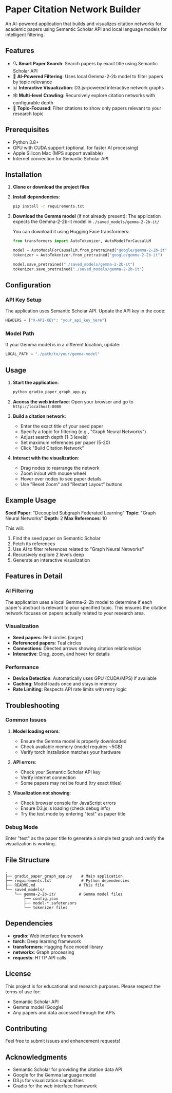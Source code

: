 # Paper Citation Network Builder

An AI-powered application that builds and visualizes citation networks for academic papers using Semantic Scholar API and local language models for intelligent filtering.

## Features

- 🔍 **Smart Paper Search**: Search papers by exact title using Semantic Scholar API
- 🤖 **AI-Powered Filtering**: Uses local Gemma-2-2b model to filter papers by topic relevance
- 📊 **Interactive Visualization**: D3.js-powered interactive network graphs
- 🕸️ **Multi-level Crawling**: Recursively explore citation networks with configurable depth
- 🎯 **Topic-Focused**: Filter citations to show only papers relevant to your research topic

## Prerequisites

- Python 3.8+
- GPU with CUDA support (optional, for faster AI processing)
- Apple Silicon Mac (MPS support available)
- Internet connection for Semantic Scholar API

## Installation

1. **Clone or download the project files**

2. **Install dependencies**:
   ```bash
   pip install -r requirements.txt
   ```

3. **Download the Gemma model** (if not already present):
   The application expects the Gemma-2-2b-it model in `./saved_models/gemma-2-2b-it/`
   
   You can download it using Hugging Face transformers:
   ```python
   from transformers import AutoTokenizer, AutoModelForCausalLM
   
   model = AutoModelForCausalLM.from_pretrained("google/gemma-2-2b-it")
   tokenizer = AutoTokenizer.from_pretrained("google/gemma-2-2b-it")
   
   model.save_pretrained("./saved_models/gemma-2-2b-it")
   tokenizer.save_pretrained("./saved_models/gemma-2-2b-it")
   ```

## Configuration

### API Key Setup
The application uses Semantic Scholar API. Update the API key in the code:
```python
HEADERS = {"X-API-KEY": "your_api_key_here"}
```

### Model Path
If your Gemma model is in a different location, update:
```python
LOCAL_PATH = "./path/to/your/gemma-model"
```

## Usage

1. **Start the application**:
   ```bash
   python gradio_paper_graph_app.py
   ```

2. **Access the web interface**:
   Open your browser and go to `http://localhost:8080`

3. **Build a citation network**:
   - Enter the exact title of your seed paper
   - Specify a topic for filtering (e.g., "Graph Neural Networks")
   - Adjust search depth (1-3 levels)
   - Set maximum references per paper (5-20)
   - Click "Build Citation Network"

4. **Interact with the visualization**:
   - Drag nodes to rearrange the network
   - Zoom in/out with mouse wheel
   - Hover over nodes to see paper details
   - Use "Reset Zoom" and "Restart Layout" buttons

## Example Usage

**Seed Paper**: "Decoupled Subgraph Federated Learning"
**Topic**: "Graph Neural Networks"
**Depth**: 2
**Max References**: 10

This will:
1. Find the seed paper on Semantic Scholar
2. Fetch its references
3. Use AI to filter references related to "Graph Neural Networks"
4. Recursively explore 2 levels deep
5. Generate an interactive visualization

## Features in Detail

### AI Filtering
The application uses a local Gemma-2-2b model to determine if each paper's abstract is relevant to your specified topic. This ensures the citation network focuses on papers actually related to your research area.

### Visualization
- **Seed papers**: Red circles (larger)
- **Referenced papers**: Teal circles
- **Connections**: Directed arrows showing citation relationships
- **Interactive**: Drag, zoom, and hover for details

### Performance
- **Device Detection**: Automatically uses GPU (CUDA/MPS) if available
- **Caching**: Model loads once and stays in memory
- **Rate Limiting**: Respects API rate limits with retry logic

## Troubleshooting

### Common Issues

1. **Model loading errors**:
   - Ensure the Gemma model is properly downloaded
   - Check available memory (model requires ~5GB)
   - Verify torch installation matches your hardware

2. **API errors**:
   - Check your Semantic Scholar API key
   - Verify internet connection
   - Some papers may not be found (try exact titles)

3. **Visualization not showing**:
   - Check browser console for JavaScript errors
   - Ensure D3.js is loading (check debug info)
   - Try the test mode by entering "test" as paper title

### Debug Mode
Enter "test" as the paper title to generate a simple test graph and verify the visualization is working.

## File Structure

```
.
├── gradio_paper_graph_app.py    # Main application
├── requirements.txt             # Python dependencies
├── README.md                   # This file
└── saved_models/
    └── gemma-2-2b-it/          # Gemma model files
        ├── config.json
        ├── model-*.safetensors
        └── tokenizer files
```

## Dependencies

- **gradio**: Web interface framework
- **torch**: Deep learning framework
- **transformers**: Hugging Face model library
- **networkx**: Graph processing
- **requests**: HTTP API calls

## License

This project is for educational and research purposes. Please respect the terms of use for:
- Semantic Scholar API
- Gemma model (Google)
- Any papers and data accessed through the APIs

## Contributing

Feel free to submit issues and enhancement requests!

## Acknowledgments

- Semantic Scholar for providing the citation data API
- Google for the Gemma language model
- D3.js for visualization capabilities
- Gradio for the web interface framework
